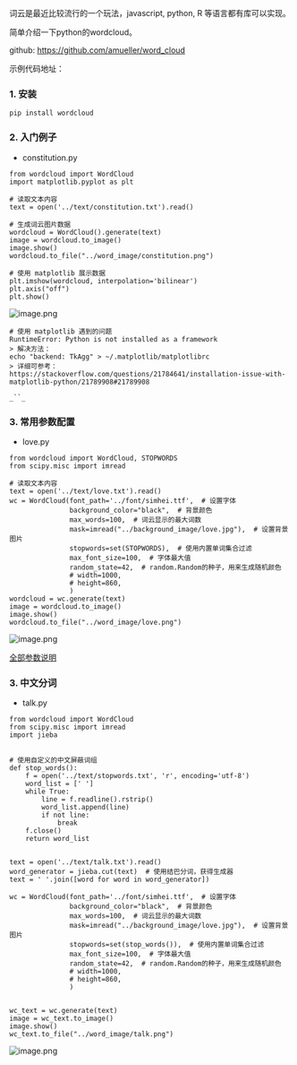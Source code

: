 词云是最近比较流行的一个玩法，javascript, python, R 等语言都有库可以实现。

简单介绍一下python的wordcloud。

github:
https://github.com/amueller/word_cloud

示例代码地址： 

### 1. 安装
```
pip install wordcloud
```

### 2. 入门例子
- constitution.py
```
from wordcloud import WordCloud
import matplotlib.pyplot as plt

# 读取文本内容
text = open('../text/constitution.txt').read()

# 生成词云图片数据
wordcloud = WordCloud().generate(text)
image = wordcloud.to_image()
image.show()
wordcloud.to_file("../word_image/constitution.png")

# 使用 matplotlib 展示数据
plt.imshow(wordcloud, interpolation='bilinear')
plt.axis("off")
plt.show()
```
![image.png](http://note.youdao.com/yws/res/11778/WEBRESOURCE79b639bc9727fa666f4fe5d691d6e02f)
```
# 使用 matplotlib 遇到的问题
RuntimeError: Python is not installed as a framework
> 解决方法：
echo "backend: TkAgg" > ~/.matplotlib/matplotlibrc
> 详细可参考：
https://stackoverflow.com/questions/21784641/installation-issue-with-matplotlib-python/21789908#21789908
```

`_``_`
### 3. 常用参数配置
- love.py
```
from wordcloud import WordCloud, STOPWORDS
from scipy.misc import imread

# 读取文本内容
text = open('../text/love.txt').read()
wc = WordCloud(font_path='../font/simhei.ttf',  # 设置字体
               background_color="black",  # 背景颜色
               max_words=100,  # 词云显示的最大词数
               mask=imread("../background_image/love.jpg"),  # 设置背景图片
               stopwords=set(STOPWORDS),  # 使用内置单词集合过滤
               max_font_size=100,  # 字体最大值
               random_state=42,  # random.Random的种子，用来生成随机颜色
               # width=1000,
               # height=860,
               )
wordcloud = wc.generate(text)
image = wordcloud.to_image()
image.show()
wordcloud.to_file("../word_image/love.png")
```
![image.png](http://note.youdao.com/yws/res/11780/WEBRESOURCE37b13cd5623b34d0c674286af7b4d762)

[全部参数说明](https://amueller.github.io/word_cloud/generated/wordcloud.WordCloud.html#wordcloud.WordCloud)

### 3. 中文分词
- talk.py
```
from wordcloud import WordCloud
from scipy.misc import imread
import jieba


# 使用自定义的中文屏蔽词组
def stop_words():
    f = open('../text/stopwords.txt', 'r', encoding='utf-8')
    word_list = [' ']
    while True:
        line = f.readline().rstrip()
        word_list.append(line)
        if not line:
            break
    f.close()
    return word_list


text = open('../text/talk.txt').read()
word_generator = jieba.cut(text)  # 使用结巴分词，获得生成器
text = ' '.join([word for word in word_generator])

wc = WordCloud(font_path='../font/simhei.ttf',  # 设置字体
               background_color="black",  # 背景颜色
               max_words=100,  # 词云显示的最大词数
               mask=imread("../background_image/love.jpg"),  # 设置背景图片
               stopwords=set(stop_words()),  # 使用内置单词集合过滤
               max_font_size=100,  # 字体最大值
               random_state=42,  # random.Random的种子，用来生成随机颜色
               # width=1000,
               # height=860,
               )


wc_text = wc.generate(text)
image = wc_text.to_image()
image.show()
wc_text.to_file("../word_image/talk.png")
```

![image.png](http://note.youdao.com/yws/res/11782/WEBRESOURCEd4960e7d604a910ffd14660240ed6272)

